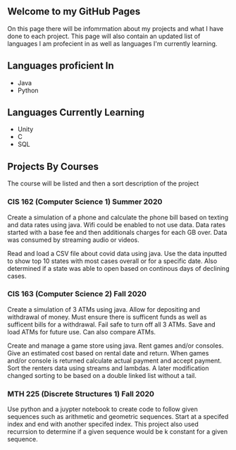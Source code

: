 ## Welcome to my GitHub Pages

On this page there will be infomrmation about my projects and what I have done to each project. This page will also contain an updated list of languages I am profecient in as well as languages I'm currently learning.

## Languages proficient In
  * Java
  * Python
 
 ## Languages Currently Learning
  * Unity
  * C
  * SQL
 
 ## Projects By Courses
 The course will be listed and then a sort description of the project
 
 ### CIS 162 (Computer Science 1) Summer 2020
Create a simulation of a phone and calculate the phone bill based on texting and data rates using java. Wifi could be enabled to not use data. Data rates started with a base fee and then additionals charges for each GB over. Data was consumed by streaming audio or videos.
 
Read and load a CSV file about covid data using java. Use the data inputted to show top 10 states with most cases overall or for a specific date. Also determined if a state was able to open based on continous days of declining cases.
   
### CIS 163 (Computer Science 2) Fall 2020
Create a simulation of 3 ATMs using java. Allow for depositing and withdrawal of money. Must ensure there is sufficent funds as well as sufficent bills for a withdrawal. Fail safe to turn off all 3 ATMs. Save and load ATMs for future use. Can also compare ATMs. 
     
Create and manage a game store using java. Rent games and/or consoles. Give an estimated cost based on rental date and return. When games and/or console is returned calculate actual payment and accept payment. Sort the renters data using streams and lambdas. A later modification changed sorting to be based on a double linked list without a tail.
     
### MTH 225 (Discrete Structures 1) Fall 2020
Use python and a juypter notebook to create code to follow given sequences such as arithmetic and geometric sequences. Start at a specifed index and end with another specifed index. This project also used recurrsion to determine if a given sequence would be k constant for a given sequence.
